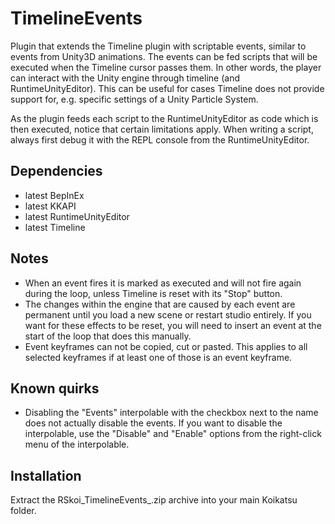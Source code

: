 # TimelineEvents
Plugin that extends the Timeline plugin with scriptable events, similar to events from Unity3D animations. The events can be fed scripts that will be executed when the Timeline cursor passes them. In other words, the player can interact with the Unity engine through timeline (and RuntimeUnityEditor). This can be useful for cases Timeline does not provide support for, e.g. specific settings of a Unity Particle System.

As the plugin feeds each script to the RuntimeUnityEditor as code which is then executed, notice that certain limitations apply. When writing a script, always first debug it with the REPL console from the RuntimeUnityEditor.

## Dependencies
- latest BepInEx
- latest KKAPI
- latest RuntimeUnityEditor
- latest Timeline

## Notes
- When an event fires it is marked as executed and will not fire again during the loop, unless Timeline is reset with its "Stop" button.
- The changes within the engine that are caused by each event are permanent until you load a new scene or restart studio entirely. If you want for these effects to be reset, you will need to insert an event at the start of the loop that does this manually.
- Event keyframes can not be copied, cut or pasted. This applies to all selected keyframes if at least one of those is an event keyframe.

## Known quirks
- Disabling the "Events" interpolable with the checkbox next to the name does not actually disable the events. If you want to disable the interpolable, use the "Disable" and "Enable" options from the right-click menu of the interpolable.

## Installation
Extract the RSkoi\_TimelineEvents\_<version>.zip archive into your main Koikatsu folder.

